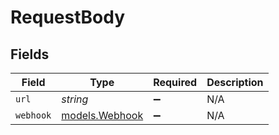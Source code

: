 # RequestBody


## Fields

| Field                                  | Type                                   | Required                               | Description                            |
| -------------------------------------- | -------------------------------------- | -------------------------------------- | -------------------------------------- |
| `url`                                  | *string*                               | :heavy_minus_sign:                     | N/A                                    |
| `webhook`                              | [models.Webhook](../models/webhook.md) | :heavy_minus_sign:                     | N/A                                    |